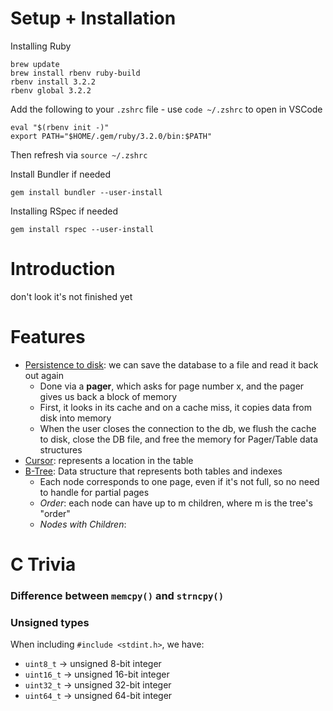 # Setup + Installation
Installing Ruby
```
brew update
brew install rbenv ruby-build
rbenv install 3.2.2
rbenv global 3.2.2
```

Add the following to your `.zshrc` file - use `code ~/.zshrc` to open in VSCode
```
eval "$(rbenv init -)"
export PATH="$HOME/.gem/ruby/3.2.0/bin:$PATH"
```
Then refresh via `source ~/.zshrc`

Install Bundler if needed
```
gem install bundler --user-install
```

Installing RSpec if needed
```
gem install rspec --user-install
```

# Introduction
don't look it's not finished yet

# Features
* <u>Persistence to disk</u>: we can save the database to a file and read it back out again
    * Done via a **pager**, which asks for page number x, and the pager gives us back a block of memory
    * First, it looks in its cache and on a cache miss, it copies data from disk into memory
    * When the user closes the connection to the db, we flush the cache to disk, close the DB file, and free the memory for Pager/Table data structures
* <u>Cursor</u>: represents a location in the table
* <u>B-Tree</u>: Data structure that represents both tables and indexes
    * Each node corresponds to one page, even if it's not full, so no need to handle for partial pages
    * *Order*: each node can have up to m children, where m is the tree's "order"
    * *Nodes with Children*:



# C Trivia
### Difference between `memcpy()` and `strncpy()`

### Unsigned types
When including `#include <stdint.h>`, we have:
* `uint8_t` → unsigned 8-bit integer
* `uint16_t` → unsigned 16-bit integer
* `uint32_t` → unsigned 32-bit integer
* `uint64_t` → unsigned 64-bit integer
